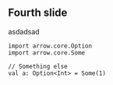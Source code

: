 ## Fourth slide

asdadsad

```kotlin:ank
import arrow.core.Option
import arrow.core.Some

// Something else 
val a: Option<Int> = Some(1)
```
